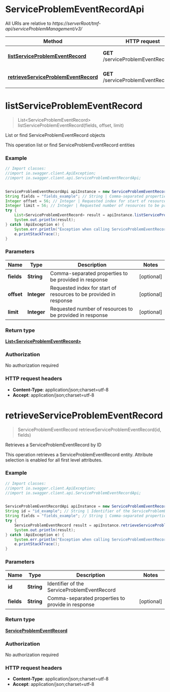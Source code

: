 # ServiceProblemEventRecordApi

All URIs are relative to *https://serverRoot/tmf-api/serviceProblemManagement/v3/*

Method | HTTP request | Description
------------- | ------------- | -------------
[**listServiceProblemEventRecord**](ServiceProblemEventRecordApi.md#listServiceProblemEventRecord) | **GET** /serviceProblemEventRecord | List or find ServiceProblemEventRecord objects
[**retrieveServiceProblemEventRecord**](ServiceProblemEventRecordApi.md#retrieveServiceProblemEventRecord) | **GET** /serviceProblemEventRecord/{id} | Retrieves a ServiceProblemEventRecord by ID


<a name="listServiceProblemEventRecord"></a>
# **listServiceProblemEventRecord**
> List&lt;ServiceProblemEventRecord&gt; listServiceProblemEventRecord(fields, offset, limit)

List or find ServiceProblemEventRecord objects

This operation list or find ServiceProblemEventRecord entities

### Example
```java
// Import classes:
//import io.swagger.client.ApiException;
//import io.swagger.client.api.ServiceProblemEventRecordApi;


ServiceProblemEventRecordApi apiInstance = new ServiceProblemEventRecordApi();
String fields = "fields_example"; // String | Comma-separated properties to be provided in response
Integer offset = 56; // Integer | Requested index for start of resources to be provided in response
Integer limit = 56; // Integer | Requested number of resources to be provided in response
try {
    List<ServiceProblemEventRecord> result = apiInstance.listServiceProblemEventRecord(fields, offset, limit);
    System.out.println(result);
} catch (ApiException e) {
    System.err.println("Exception when calling ServiceProblemEventRecordApi#listServiceProblemEventRecord");
    e.printStackTrace();
}
```

### Parameters

Name | Type | Description  | Notes
------------- | ------------- | ------------- | -------------
 **fields** | **String**| Comma-separated properties to be provided in response | [optional]
 **offset** | **Integer**| Requested index for start of resources to be provided in response | [optional]
 **limit** | **Integer**| Requested number of resources to be provided in response | [optional]

### Return type

[**List&lt;ServiceProblemEventRecord&gt;**](ServiceProblemEventRecord.md)

### Authorization

No authorization required

### HTTP request headers

 - **Content-Type**: application/json;charset=utf-8
 - **Accept**: application/json;charset=utf-8

<a name="retrieveServiceProblemEventRecord"></a>
# **retrieveServiceProblemEventRecord**
> ServiceProblemEventRecord retrieveServiceProblemEventRecord(id, fields)

Retrieves a ServiceProblemEventRecord by ID

This operation retrieves a ServiceProblemEventRecord entity. Attribute selection is enabled for all first level attributes.

### Example
```java
// Import classes:
//import io.swagger.client.ApiException;
//import io.swagger.client.api.ServiceProblemEventRecordApi;


ServiceProblemEventRecordApi apiInstance = new ServiceProblemEventRecordApi();
String id = "id_example"; // String | Identifier of the ServiceProblemEventRecord
String fields = "fields_example"; // String | Comma-separated properties to provide in response
try {
    ServiceProblemEventRecord result = apiInstance.retrieveServiceProblemEventRecord(id, fields);
    System.out.println(result);
} catch (ApiException e) {
    System.err.println("Exception when calling ServiceProblemEventRecordApi#retrieveServiceProblemEventRecord");
    e.printStackTrace();
}
```

### Parameters

Name | Type | Description  | Notes
------------- | ------------- | ------------- | -------------
 **id** | **String**| Identifier of the ServiceProblemEventRecord |
 **fields** | **String**| Comma-separated properties to provide in response | [optional]

### Return type

[**ServiceProblemEventRecord**](ServiceProblemEventRecord.md)

### Authorization

No authorization required

### HTTP request headers

 - **Content-Type**: application/json;charset=utf-8
 - **Accept**: application/json;charset=utf-8

